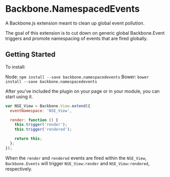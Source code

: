 # Backbone.NamespacedEvents

A Backbone.js extension meant to clean up global event pollution.

The goal of this extension is to cut down on generic global Backbone.Event triggers and promote namespacing of events that are fired globally.

## Getting Started

To install:

Node: `npm install --save backbone.namespacedevents`
Bower: `bower install --save backbone.namespacedevents`

After you've included the plugin on your page or in your module, you can start using it.

``` javascript
var NSE_View = Backbone.View.extend({
  eventNamespace: 'NSE_View',

  render: function () {
    this.trigger('render');
    this.trigger('rendered');

    return this;
  };
});
```

When the `render` and `rendered` events are fired within the `NSE_View`, `Backbone.Events` will trigger `NSE_View:render` and `NSE_View:rendered`, respectively.

